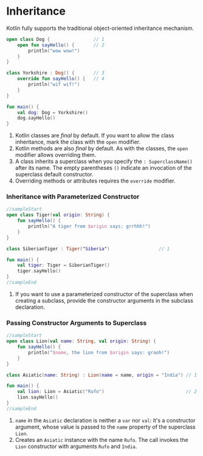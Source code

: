 # Inheritance

Kotlin fully supports the traditional object-oriented inheritance mechanism. 

```kotlin
open class Dog {                // 1
    open fun sayHello() {       // 2
        println("wow wow!")
    }
}

class Yorkshire : Dog() {       // 3
    override fun sayHello() {   // 4
        println("wif wif!")
    }
}

fun main() {
    val dog: Dog = Yorkshire()
    dog.sayHello()
}
```

1. Kotlin classes are _final_ by default. If you want to allow the class inheritance, mark the class with the `open` modifier.
2. Kotlin methods are also _final_ by default. As with the classes, the `open` modifier allows overriding them.
3. A class inherits a superclass when you specify the `: SuperclassName()` after its name. The empty parentheses `()` indicate an invocation of the superclass default constructor.
4. Overriding methods or attributes requires the `override` modifier.

### Inheritance with Parameterized Constructor

```kotlin
//sampleStart
open class Tiger(val origin: String) {
    fun sayHello() {
        println("A tiger from $origin says: grrhhh!")
    }
}

class SiberianTiger : Tiger("Siberia")                  // 1

fun main() {
    val tiger: Tiger = SiberianTiger()
    tiger.sayHello()
}
//sampleEnd
```


1. If you want to use a parameterized constructor of the superclass when creating a subclass, provide the constructor arguments in the subclass declaration.


### Passing Constructor Arguments to Superclass

```kotlin
//sampleStart
open class Lion(val name: String, val origin: String) {
    fun sayHello() {
        println("$name, the lion from $origin says: graoh!")
    }
}

class Asiatic(name: String) : Lion(name = name, origin = "India") // 1

fun main() {
    val lion: Lion = Asiatic("Rufo")                              // 2
    lion.sayHello()
}
//sampleEnd
```

1. `name` in the `Asiatic` declaration is neither a `var` nor `val`: it's a constructor argument, whose value is passed to the `name` property of the superclass `Lion`. 
2. Creates an `Asiatic` instance with the name `Rufo`. The call invokes the `Lion` constructor with arguments `Rufo` and `India`.


